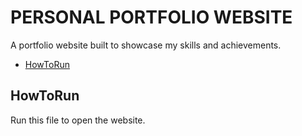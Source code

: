 # PERSONAL PORTFOLIO WEBSITE

  A portfolio website built to showcase my skills and achievements.

  - [HowToRun](#homepage)

  ## HowToRun

  Run this file to open the website.
